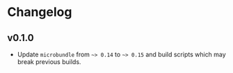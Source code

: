 # Changelog

## v0.1.0

* Update `microbundle` from `~> 0.14` to `~> 0.15` and build scripts which may break previous builds.
